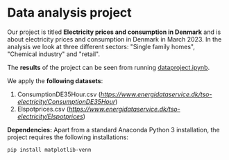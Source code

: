 # Data analysis project

Our project is titled **Electricity prices and consumption in Denmark** and is about electricity prices and consumption in Denmark in March 2023. In the analysis we look at three different sectors: "Single family homes", "Chemical industry" and "retail". 

The **results** of the project can be seen from running [dataproject.ipynb](dataproject.ipynb).

We apply the **following datasets**:

1. ConsumptionDE35Hour.csv (*https://www.energidataservice.dk/tso-electricity/ConsumptionDE35Hour*) 
2. Elspotprices.csv (*https://www.energidataservice.dk/tso-electricity/Elspotprices*)

**Dependencies:** Apart from a standard Anaconda Python 3 installation, the project requires the following installations:

``pip install matplotlib-venn``